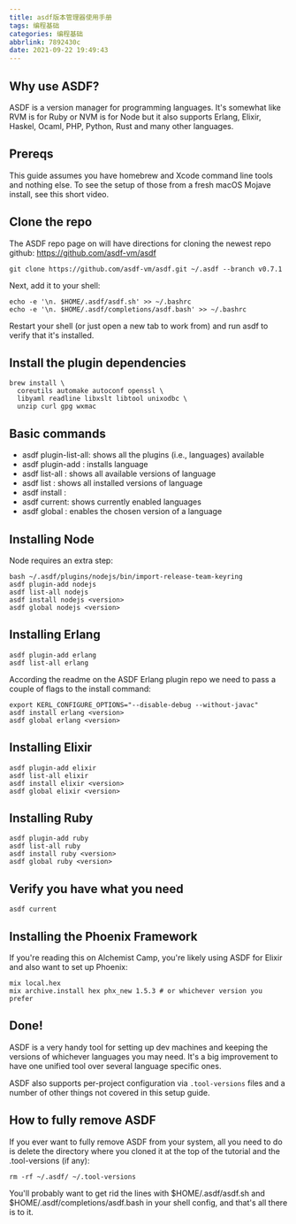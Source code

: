 ```yaml
---
title: asdf版本管理器使用手册
tags: 编程基础
categories: 编程基础
abbrlink: 7892430c
date: 2021-09-22 19:49:43
---
```


## Why use ASDF?
ASDF is a version manager for programming languages. It's somewhat like RVM is for Ruby or NVM is for Node but it also supports Erlang, Elixir, Haskel, Ocaml, PHP, Python, Rust and many other languages.

## Prereqs
This guide assumes you have homebrew and Xcode command line tools and nothing else. To see the setup of those from a fresh macOS Mojave install, see this short video.

## Clone the repo
The ASDF repo page on will have directions for cloning the newest repo github: https://github.com/asdf-vm/asdf

```
git clone https://github.com/asdf-vm/asdf.git ~/.asdf --branch v0.7.1
```

Next, add it to your shell:

```
echo -e '\n. $HOME/.asdf/asdf.sh' >> ~/.bashrc
echo -e '\n. $HOME/.asdf/completions/asdf.bash' >> ~/.bashrc
```

Restart your shell (or just open a new tab to work from) and run asdf to verify that it's installed.

## Install the plugin dependencies

```
brew install \
  coreutils automake autoconf openssl \
  libyaml readline libxslt libtool unixodbc \
  unzip curl gpg wxmac
```

## Basic commands
* asdf plugin-list-all: shows all the plugins (i.e., languages) available
* asdf plugin-add <language>: installs language
* asdf list-all <language>: shows all available versions of language
* asdf list <language>: shows all installed versions of language
* asdf install <language> <version>:
* asdf current: shows currently enabled languages
* asdf global <language> <version>: enables the chosen version of a language

## Installing Node
Node requires an extra step:

```
bash ~/.asdf/plugins/nodejs/bin/import-release-team-keyring
asdf plugin-add nodejs
asdf list-all nodejs
asdf install nodejs <version>
asdf global nodejs <version>
```

## Installing Erlang

```
asdf plugin-add erlang
asdf list-all erlang
```

According the readme on the ASDF Erlang plugin repo we need to pass a couple of flags to the install command:

```
export KERL_CONFIGURE_OPTIONS="--disable-debug --without-javac"
asdf install erlang <version>
asdf global erlang <version>
```

## Installing Elixir

```
asdf plugin-add elixir
asdf list-all elixir
asdf install elixir <version>
asdf global elixir <version>
```

## Installing Ruby

```
asdf plugin-add ruby
asdf list-all ruby
asdf install ruby <version>
asdf global ruby <version>
```

## Verify you have what you need

```
asdf current
```

## Installing the Phoenix Framework
If you're reading this on Alchemist Camp, you're likely using ASDF for Elixir and also want to set up Phoenix:

```
mix local.hex
mix archive.install hex phx_new 1.5.3 # or whichever version you prefer
```

## Done!
ASDF is a very handy tool for setting up dev machines and keeping the versions of whichever languages you may need. It's a big improvement to have one unified tool over several language specific ones.

ASDF also supports per-project configuration via `.tool-versions` files and a number of other things not covered in this setup guide.

## How to fully remove ASDF
If you ever want to fully remove ASDF from your system, all you need to do is delete the directory where you cloned it at the top of the tutorial and the .tool-versions (if any):

```
rm -rf ~/.asdf/ ~/.tool-versions
```

You'll probably want to get rid the lines with $HOME/.asdf/asdf.sh and $HOME/.asdf/completions/asdf.bash in your shell config, and that's all there is to it.
